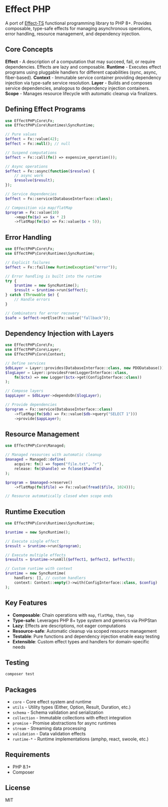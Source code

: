 # Effect PHP

A port of [Effect-TS](https://effect.website/) functional programming library to PHP 8+. Provides composable, type-safe
effects for managing asynchronous operations, error handling, resource management, and dependency injection.

## Core Concepts

**Effect** - A description of a computation that may succeed, fail, or require dependencies. Effects are lazy and
composable.
**Runtime** - Executes effect programs using pluggable handlers for different capabilities (sync, async, fiber-based).
**Context** - Immutable service container providing dependency injection via type-safe service resolution.
**Layer** - Builds and composes service dependencies, analogous to dependency injection containers.
**Scope** - Manages resource lifecycle with automatic cleanup via finalizers.

## Defining Effect Programs

```php
use EffectPHP\Core\Fx;
use EffectPHP\Core\Runtimes\SyncRuntime;

// Pure values
$effect = Fx::value(42);
$effect = Fx::null(); // null

// Suspend computations
$effect = Fx::call(fn() => expensive_operation());

// Async operations
$effect = Fx::async(function($resolve) {
    // async work
    $resolve($result);
});

// Service dependencies
$effect = Fx::service(DatabaseInterface::class);

// Composition via map/flatMap
$program = Fx::value(10)
    ->map(fn($x) => $x * 2)
    ->flatMap(fn($x) => Fx::value($x + 5));
```

## Error Handling

```php
use EffectPHP\Core\Fx;
use EffectPHP\Core\Runtimes\SyncRuntime;

// Explicit failures
$effect = Fx::fail(new RuntimeException("error"));

// Error handling is built into the runtime
try {
    $runtime = new SyncRuntime();
    $result = $runtime->run($effect);
} catch (Throwable $e) {
    // Handle errors
}

// Combinators for error recovery
$safe = $effect->orElse(Fx::value("fallback"));
```

## Dependency Injection with Layers

```php
use EffectPHP\Core\Fx;
use EffectPHP\Core\Layer;
use EffectPHP\Core\Context;

// Define services
$dbLayer = Layer::provides(DatabaseInterface::class, new PDODatabase());
$logLayer = Layer::providesFrom(LoggerInterface::class, 
    fn($ctx) => new Logger($ctx->get(ConfigInterface::class))
);

// Compose layers
$appLayer = $dbLayer->dependsOn($logLayer);

// Provide dependencies
$program = Fx::service(DatabaseInterface::class)
    ->flatMap(fn($db) => Fx::value($db->query("SELECT 1")))
    ->provide($appLayer);
```

## Resource Management

```php
use EffectPHP\Core\Managed;

// Managed resources with automatic cleanup
$managed = Managed::define(
    acquire: fn() => fopen("file.txt", "r"),
    release: fn($handle) => fclose($handle)
);

$program = $managed->reserve()
    ->flatMap(fn($file) => Fx::value(fread($file, 1024)));

// Resource automatically closed when scope ends
```

## Runtime Execution

```php
use EffectPHP\Core\Runtimes\SyncRuntime;

$runtime = new SyncRuntime();

// Execute single effect
$result = $runtime->run($program);

// Execute multiple effects
$results = $runtime->runAll($effect1, $effect2, $effect3);

// Custom runtime with context
$runtime = new SyncRuntime(
    handlers: [], // custom handlers
    context: Context::empty()->with(ConfigInterface::class, $config)
);
```

## Key Features

- **Composable**: Chain operations with `map`, `flatMap`, `then`, `tap`
- **Type-safe**: Leverages PHP 8+ type system and generics via PHPStan
- **Lazy**: Effects are descriptions, not eager computations
- **Resource-safe**: Automatic cleanup via scoped resource management
- **Testable**: Pure functions and dependency injection enable easy testing
- **Extensible**: Custom effect types and handlers for domain-specific needs

## Testing

```bash
composer test
```

## Packages

- `core` - Core effect system and runtime
- `utils` - Utility types (Either, Option, Result, Duration, etc.)
- `schema` - Schema validation and serialization
- `collection` - Immutable collections with effect integration
- `promise` - Promise abstractions for async runtimes
- `stream` - Streaming data processing
- `validation` - Data validation effects
- `runtime-*` - Runtime implementations (amphp, react, swoole, etc.)

## Requirements

- PHP 8.1+
- Composer

## License

MIT